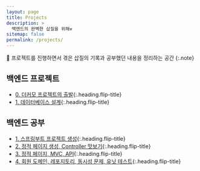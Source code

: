 ```yaml
---
layout: page
title: Projects
description: >
  백엔드의 완벽한 삽질을 위해⚒
sitemap: false
permalink: /projects/
---
```


💎 프로젝트를 진행하면서 겪은 삽질의 기록과 공부했던 내용을 정리하는 공간 
{:.note}

## 백엔드 프로젝트
* [0. 더커모 프로젝트의 출발]{:.heading.flip-title}
* [1. 데이터베이스 설계]{:.heading.flip-title}


## 백엔드 공부

* [1. 스프링부트 프로젝트 생성]{:.heading.flip-title}
* [2. 정적 페이지 생성, Controller 맛보기]{:.heading.flip-title}
* [3. 정적 페이지, MVC, API]{:.heading.flip-title}
* [4. 회원 도메인, 레포지토리, 동시성 문제, 유닛 테스트]{:.heading.flip-title}




[1. 스프링부트 프로젝트 생성]: spring-boot-1.md
[2. 정적 페이지 생성, Controller 맛보기]: spring-boot-2.md
[3. 정적 페이지, MVC, API]: spring-boot-3.md
[4. 회원 도메인, 레포지토리, 동시성 문제, 유닛 테스트]: spring-boot-4.md

[0. 더커모 프로젝트의 출발]: thecomo-1.md
[1. 데이터베이스 설계]: thecomo-2.md
